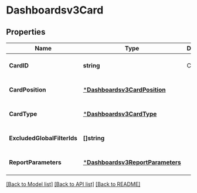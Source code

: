 # Dashboardsv3Card

## Properties
Name | Type | Description | Notes
------------ | ------------- | ------------- | -------------
**CardID** | **string** | Card ID. | [optional] [default to null]
**CardPosition** | [***Dashboardsv3CardPosition**](dashboardsv3CardPosition.md) |  | [optional] [default to null]
**CardType** | [***Dashboardsv3CardType**](dashboardsv3CardType.md) |  | [optional] [default to null]
**ExcludedGlobalFilterIds** | **[]string** |  | [optional] [default to null]
**ReportParameters** | [***Dashboardsv3ReportParameters**](dashboardsv3ReportParameters.md) |  | [optional] [default to null]

[[Back to Model list]](../README.md#documentation-for-models) [[Back to API list]](../README.md#documentation-for-api-endpoints) [[Back to README]](../README.md)

